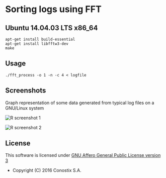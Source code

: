 # Sorting logs using FFT

## Ubuntu 14.04.03 LTS x86_64

    apt-get install build-essential
    apt-get install libfftw3-dev
    make

## Usage

    ./fft_process -o 1 -n -c 4 < logfile

## Screenshots
Graph representation of some data generated from typical log files on a GNU/Linux system

![R screenshot 1](https://raw.github.com/wllm-rbnt/fft_process/master/sc1.png)

![R screenshot 2](https://raw.github.com/wllm-rbnt/fft_process/master/sc2.png)

License
-------

This software is licensed under [GNU Affero General Public License version 3](http://www.gnu.org/licenses/agpl-3.0.html)

* Copyright (C) 2016 Conostix S.A.

